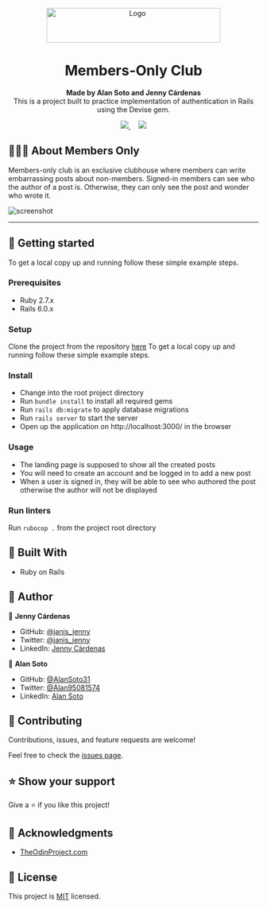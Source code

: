 
<p align="center">
  <a href="https://github.com/jcy2704/oop-ruby">
    <img src="https://res.cloudinary.com/growsurf-prod/image/upload/v1582211139/production/gnysw2objzekbagrqiax.png" alt="Logo" width="350" height="70">
  </a>
</p>

<h1 align="center">Members-Only Club</h1>

<p align="center">
  <strong>Made by Alan Soto and Jenny Cárdenas</strong>
  <br>
   This is a project built to practice implementation of authentication in Rails using the Devise gem.
</p>

<p align="center">
  <a href="https://github.com/AlanSoto31/members-only/issues">
    <img src="https://img.shields.io/badge/REPORT%20A%20BUG-purple?style=for-the-badge">
  </a>
   ‎ ‎ ‎ ‎
  <a href="https://github.com/AlanSoto31/members-only/issues">
    <img src="https://img.shields.io/badge/Request%20a%20feature-purple?style=for-the-badge">
  </a>
</p>



## 👩🏼‍💻 About Members Only

Members-only club is an exclusive clubhouse where members can write embarrassing posts about non-members. Signed-in members can see who the author of a post is. Otherwise, they can only see the post and wonder who wrote it.<br>


![screenshot](app/assest/images/screenshot.png)

<hr>


## 🤖 Getting started

To get a local copy up and running follow these simple example steps.

### Prerequisites

- Ruby 2.7.x
- Rails 6.0.x

### Setup

Clone the project from the repository [here](https://github.com/AlanSoto31/members-only.git)
To get a local copy up and running follow these simple example steps.

### Install

- Change into the root project directory
- Run `bundle install` to install all required gems
- Run `rails db:migrate` to apply database migrations
- Run `rails server` to start the server
- Open up the application on http://localhost:3000/ in the browser

### Usage

- The landing page is supposed to show all the created posts
- You will need to create an account and be logged in to add a new post
- When a user is signed in, they will be able to see who authored the post otherwise the author will not be displayed

### Run linters

Run `rubocop .` from the project root directory


## 🔧 Built With

- Ruby on Rails 


## 👥 Author

👤 **Jenny Cárdenas**

- GitHub: [@janis_jenny](https://github.com/janis-jenny)
- Twitter: [@janis_jenny](https://twitter.com/janis_jenny)
- LinkedIn: [Jenny Càrdenas](https://www.linkedin.com/in/paolajenny)

👤 **Alan Soto**

- GitHub: [@AlanSoto31](https://github.com/AlanSoto31)
- Twitter: [@Alan95081574](https://twitter.com/Alan95081574)
- LinkedIn: [Alan Soto](https://www.linkedin.com/in/alan-soto-valle-b9a0511aa/)


## 🤝 Contributing

Contributions, issues, and feature requests are welcome!

Feel free to check the [issues page](https://github.com/AlanSoto31/members-only/issues).


## ⭐ Show your support

Give a ⭐️ if you like this project!


## 📌 Acknowledgments

- [TheOdinProject.com](https://www.theodinproject.com/courses/ruby-on-rails/lessons/authentication)



## 📝 License

This project is [MIT](https://opensource.org/licenses/MIT) licensed.
